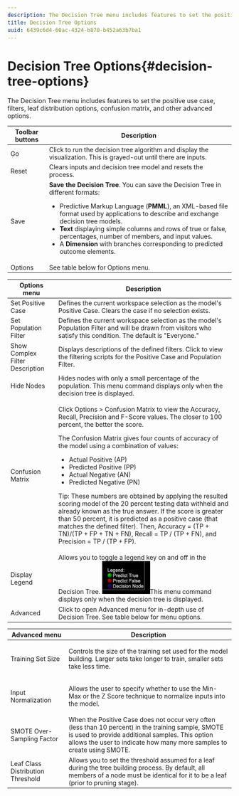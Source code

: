 ```yaml
---
description: The Decision Tree menu includes features to set the positive use case, filters, leaf distribution options, confusion matrix, and other advanced options.
title: Decision Tree Options
uuid: 6439c6d4-60ac-4324-b870-b452a63b7ba1
---
```


# Decision Tree Options{#decision-tree-options}

The Decision Tree menu includes features to set the positive use case, filters, leaf distribution options, confusion matrix, and other advanced options.

<table id="table_0CBCCB0856E2469EBE8846B413CAB114"> 
 <thead> 
  <tr> 
   <th colname="col1" class="entry"> Toolbar buttons </th> 
   <th colname="col2" class="entry"> Description </th> 
  </tr>
 </thead>
 <tbody> 
  <tr> 
   <td colname="col1"> Go </td> 
   <td colname="col2"> Click to run the decision tree algorithm and display the visualization. This is grayed-out until there are inputs. </td> 
  </tr> 
  <tr> 
   <td colname="col1"> Reset </td> 
   <td colname="col2"> Clears inputs and decision tree model and resets the process. </td> 
  </tr> 
  <tr> 
   <td colname="col1"> Save </td> 
   <td colname="col2"><b>Save the Decision Tree</b>. You can save the Decision Tree in different formats: 
    <ul id="ul_F7C7836C06D64912893113E8EEA05704"> 
     <li id="li_D2D8451A679243F1BC67C3B80CA5F83F">Predictive Markup Language (<b>PMML</b>), an XML-based file format used by applications to describe and exchange decision tree models. </li> 
     <li id="li_88C4B3E050CA4EFC9B7FA8BD446A9C55"><b>Text</b> displaying simple columns and rows of true or false, percentages, number of members, and input values. </li> 
     <li id="li_3F871B88F3FA41E9B95EFF5A181E3D57">A <b>Dimension</b> with branches corresponding to predicted outcome elements. </li> 
    </ul> </td> 
  </tr> 
  <tr> 
   <td colname="col1"> Options </td> 
   <td colname="col2"> See table below for Options menu. </td> 
  </tr> 
 </tbody> 
</table>

<table id="table_24D84440D0354C70928E8927624DB255"> 
 <thead> 
  <tr> 
   <th colname="col1" class="entry"> Options menu </th> 
   <th colname="col2" class="entry"> Description </th> 
  </tr>
 </thead>
 <tbody> 
  <tr> 
   <td colname="col1"> Set Positive Case </td> 
   <td colname="col2"> Defines the current workspace selection as the model's Positive Case. Clears the case if no selection exists. </td> 
  </tr> 
  <tr> 
   <td colname="col1"> Set Population Filter </td> 
   <td colname="col2"> Defines the current workspace selection as the model's Population Filter and will be drawn from visitors who satisfy this condition. The default is "Everyone." </td> 
  </tr> 
  <tr> 
   <td colname="col1"> Show Complex Filter Description </td> 
   <td colname="col2"> Displays descriptions of the defined filters. Click to view the filtering scripts for the Positive Case and Population Filter. </td> 
  </tr> 
  <tr> 
   <td colname="col1"> Hide Nodes </td> 
   <td colname="col2"> Hides nodes with only a small percentage of the population. This menu command displays only when the decision tree is displayed. </td> 
  </tr> 
  <tr> 
   <td colname="col1"> Confusion Matrix </td> 
   <td colname="col2"> <p>Click <span class="uicontrol"> Options</span> &gt; <span class="uicontrol"> Confusion Matrix</span> to view the Accuracy, Recall, Precision and F-Score values. The closer to 100 percent, the better the score. </p> <p>The Confusion Matrix gives four counts of accuracy of the model using a combination of values: 
     <ul id="ul_D9D512F5D74B44BDBD27B1912DF4CB02"> 
      <li id="li_28C541DF1CB543FEAF2D13C2F329DB52">Actual Positive (AP) </li> 
      <li id="li_56233006A1544D95A72CE096CA55C1E6">Predicted Positive (PP) </li> 
      <li id="li_375FB2D6A0A3418A9AD377C9EBB65386">Actual Negative (AN) </li> 
      <li id="li_07A5D23A36BA4D448C25C1414836EB8E">Predicted Negative (PN) </li> 
     </ul> </p> <p>Tip:  These numbers are obtained by applying the resulted scoring model of the 20 percent testing data withheld and already known as the true answer. If the score is greater than 50 percent, it is predicted as a positive case (that matches the defined filter). Then, Accuracy = (TP + TN)/(TP + FP + TN + FN), Recall = TP / (TP + FN), and Precision = TP / (TP + FP). </p> </td> 
  </tr> 
  <tr> 
   <td colname="col1"> Display Legend </td> 
   <td colname="col2">Allows you to toggle a legend key on and off in the Decision Tree. <img placement="break" id="image_D5B9415A48C04619955BD96970F720A1" src="assets/decison_tree_legend.png" />This menu command displays only when the decision tree is displayed. </td> 
  </tr> 
  <tr> 
   <td colname="col1"> Advanced </td> 
   <td colname="col2"> Click to open Advanced menu for in-depth use of Decision Tree. See table below for menu options. </td> 
  </tr> 
 </tbody> 
</table>

<table id="table_91E4A74BFB224ABD889147324AC2910F"> 
 <thead> 
  <tr> 
   <th colname="col1" class="entry"> Advanced menu </th> 
   <th colname="col2" class="entry"> Description </th> 
  </tr>
 </thead>
 <tbody> 
  <tr> 
   <td colname="col1"> Training Set Size </td> 
   <td colname="col2"> <p>Controls the size of the training set used for the model building. Larger sets take longer to train, smaller sets take less time. </p> </td> 
  </tr> 
  <tr> 
   <td colname="col1"> Input Normalization </td> 
   <td colname="col2"> <p> Allows the user to specify whether to use the Min-Max or the Z Score technique to normalize inputs into the model. </p> </td> 
  </tr> 
  <tr> 
   <td colname="col1"> SMOTE Over-Sampling Factor </td> 
   <td colname="col2"> When the Positive Case does not occur very often (less than 10 percent) in the training sample, SMOTE is used to provide additional samples. This option allows the user to indicate how many more samples to create using SMOTE. </td> 
  </tr> 
  <tr> 
   <td colname="col1"> Leaf Class Distribution Threshold </td> 
   <td colname="col2"> Allows you to set the threshold assumed for a leaf during the tree building process. By default, all members of a node must be identical for it to be a leaf (prior to pruning stage). </td> 
  </tr> 
 </tbody> 
</table>

